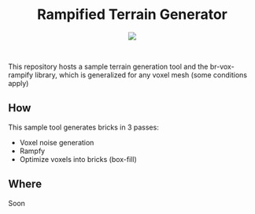 <h1 align=center>Rampified Terrain Generator</h1>

<p align=center>
<img src=https://user-images.githubusercontent.com/7478134/147531396-22f250a8-4ce7-486c-8170-89548e8ecf14.png>
</p>
<br>

This repository hosts a sample terrain generation tool and the br-vox-rampify library, which
is generalized for any voxel mesh (some conditions apply)

## How
This sample tool generates bricks in 3 passes:
- Voxel noise generation
- Rampfy
- Optimize voxels into bricks (box-fill)

## Where
Soon
